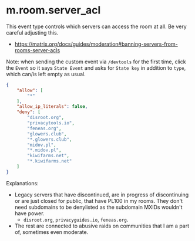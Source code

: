 # m.room.server_acl

This event type controls which servers can access the room at all. Be very careful
adjusting this.

* https://matrix.org/docs/guides/moderation#banning-servers-from-rooms-server-acls

Note: when sending the custom event via `/devtools` for the first time, click
the `Event` so it says `State Event` and asks for `State key` in addition to `type`,
which can/is left empty as usual.

```json
{
	"allow": [
		"*"
	],
	"allow_ip_literals": false,
	"deny": [
		"disroot.org",
		"privacytools.io",
		"feneas.org",
		"glowers.club",
		"*.glowers.club",
		"midov.pl",
		"*.midov.pl",
		"kiwifarms.net",
		"*.kiwifarms.net"
	]
}
```

Explanations:

* Legacy servers that have discontinued, are in progress of discontinuing or
  are just closed for public, that have PL100 in my rooms. They don't need subdomains
  to be denylisted as the subdomain MXIDs wouldn't have power.
  * `disroot.org`, `privacyguides.io`, `feneas.org`.
* The rest are connected to abusive raids on communities that I am a part of,
  sometimes even moderate.
